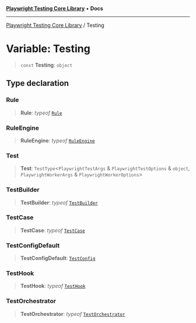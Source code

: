 [**Playwright Testing Core Library**](../README.md) • **Docs**

***

[Playwright Testing Core Library](../README.md) / Testing

# Variable: Testing

> `const` **Testing**: `object`

## Type declaration

### Rule

> **Rule**: *typeof* [`Rule`](../classes/Rule.md)

### RuleEngine

> **RuleEngine**: *typeof* [`RuleEngine`](../classes/RuleEngine.md)

### Test

> **Test**: `TestType`\<`PlaywrightTestArgs` & `PlaywrightTestOptions` & `object`, `PlaywrightWorkerArgs` & `PlaywrightWorkerOptions`\>

### TestBuilder

> **TestBuilder**: *typeof* [`TestBuilder`](../classes/TestBuilder.md)

### TestCase

> **TestCase**: *typeof* [`TestCase`](../classes/TestCase.md)

### TestConfigDefault

> **TestConfigDefault**: [`TestConfig`](../interfaces/TestConfig.md)

### TestHook

> **TestHook**: *typeof* [`TestHook`](../classes/TestHook.md)

### TestOrchestrator

> **TestOrchestrator**: *typeof* [`TestOrchestrator`](../classes/TestOrchestrator.md)
